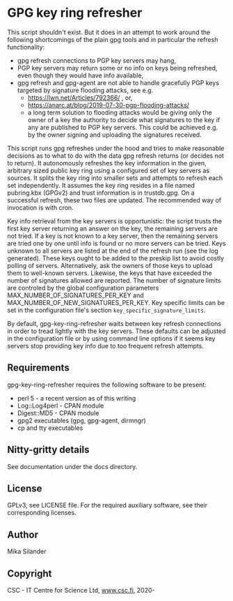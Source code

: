 GPG key ring refresher
======================

This script shouldn't exist. But it does in an attempt to work around
the following shortcomings of the plain gpg tools and in particular the
refresh functionality:

 * gpg refresh connections to PGP key servers may hang,
 * PGP key servers may return some or no info on keys being refreshed, even
   though they would have info available,
 * gpg refresh and gpg-agent are not able to handle gracefully
   PGP keys targeted by signature flooding attacks, see e.g.
   * https://lwn.net/Articles/792366/ , or, 
   * https://anarc.at/blog/2019-07-30-pgp-flooding-attacks/
   * a long term solution to flooding attacks would be giving only the owner
     of a key the authority to decide what signatures to the key if any
     are published to PGP key servers. This could be achieved e.g. by the owner
     signing and uploading the signatures received.
   
This script runs gpg refreshes under the hood and tries to make reasonable
decisions as to what to do with the data gpg refresh returns (or decides not
to return). It autonomously refreshes the key information in the
given, arbitrary sized public key ring using a configured set of key
servers as sources. It splits the key ring into smaller sets and
attempts to refresh each set independently. It assumes the key ring
resides in a file named pubring.kbx (GPGv2) and trust information is
in trustdb.gpg. On a successful refresh, these two files are
updated. The recommended way of invocation is with cron.

Key info retrieval from the key servers is opportunistic: the script
trusts the first key server returning an answer on the key, the
remaining servers are not tried. If a key is not known to a key
server, then the remaining servers are tried one by one until info is
found or no more servers can be tried. Keys unknown to all servers are
listed at the end of the refresh run (see the log generated). These
keys ought to be added to the preskip list to avoid costly polling of
servers. Alternatively, ask the owners of those keys to upload
them to well-known servers. Likewise, the keys that have exceeded
the number of signatures allowed are reported. The number of signature
limits are controled by the global configuration parameters
MAX_NUMBER_OF_SIGNATURES_PER_KEY and MAX_NUMBER_OF_NEW_SIGNATURES_PER_KEY.
Key specific limits can be set in the configuration file's section
`key_specific_signature_limits`.

By default, gpg-key-ring-refresher waits between key refresh connections in order
to tread lightly with the key servers. These defaults can be adjusted
in the configuration file or by using command line options if it seems
key servers stop providing key info due to too frequent refresh
attempts.

Requirements
------------

gpg-key-ring-refresher requires the following software to be present:

 * perl 5 - a recent version as of this writing
 * Log::Log4perl - CPAN module
 * Digest::MD5 - CPAN module
 * gpg2 executables (gpg, gpg-agent, dirmngr)
 * cp and tty executables

Nitty-gritty details
--------------------

See documentation under the docs directory.

License
-------

GPLv3, see LICENSE file. For the required auxiliary software, see their
corresponding licenses.

Author
------

Mika Silander

Copyright
---------

CSC - IT Centre for Science Ltd, www.csc.fi, 2020-
